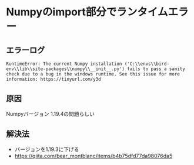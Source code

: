 # Numpyのimport部分でランタイムエラー

## エラーログ
    RuntimeError: The current Numpy installation ('C:\\envs\\bird-env\\lib\\site-packages\\numpy\\__init__.py') fails to pass a sanity check due to a bug in the windows runtime. See this issue for more information: https://tinyurl.com/y3d

## 原因
Numpyバージョン 1.19.4の問題らしい

## 解決法
- バージョンを1.19.3に下げる
- https://qiita.com/bear_montblanc/items/b4b75dfd77da98076da5